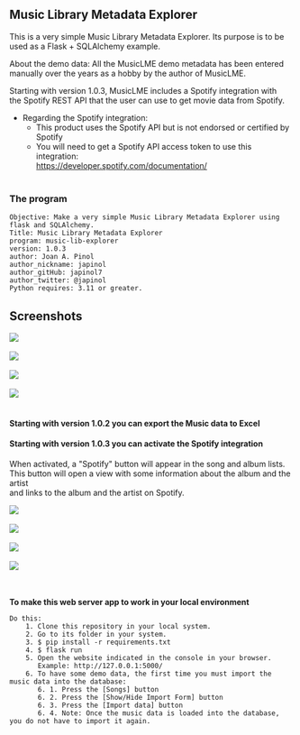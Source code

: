 ## Music Library Metadata Explorer
This is a very simple Music Library Metadata Explorer.
Its purpose is to be used as a Flask + SQLAlchemy example. 

About the demo data: All the MusicLME demo metadata has been entered <br>
manually over the years as a hobby by the author of MusicLME. 

Starting with version 1.0.3, MusicLME includes a Spotify integration with <br> 
the Spotify REST API that the user can use to get movie data from Spotify.
* Regarding the Spotify integration:
  * This product uses the Spotify API but is not endorsed or certified by Spotify
  * You will need to get a Spotify API access token to use this integration: <br>
    https://developer.spotify.com/documentation/
<br> <br>


### The program 

	Objective: Make a very simple Music Library Metadata Explorer using flask and SQLAlchemy.
    Title: Music Library Metadata Explorer
	program: music-lib-explorer
	version: 1.0.3
	author: Joan A. Pinol
	author_nickname: japinol
	author_gitHub: japinol7
	author_twitter: @japinol
	Python requires: 3.11 or greater.


## Screenshots

<img src="screenshots/screenshot1.png"> <br/> <br/>
<img src="screenshots/screenshot2.png"> <br/> <br/>
<img src="screenshots/screenshot3.png"> <br/> <br/>
<img src="screenshots/screenshot4.png"> <br/> <br/>

#### Starting with version 1.0.2 you can export the Music data to Excel

#### Starting with version 1.0.3 you can activate the Spotify integration

When activated, a "Spotify" button will appear in the song and album lists. <br>
This button will open a view with some information about the album and the artist <br>
and links to the album and the artist on Spotify.

<img src="screenshots/screenshot5.png"> <br/> <br/>
<img src="screenshots/screenshot6.png"> <br/> <br/>
<img src="screenshots/screenshot7.png"> <br/> <br/>
<img src="screenshots/screenshot8.png"> <br/> <br/>
<br>


**To make this web server app to work in your local environment**

	Do this:
	    1. Clone this repository in your local system.
	    2. Go to its folder in your system.
	    3. $ pip install -r requirements.txt
	    4. $ flask run
	    5. Open the website indicated in the console in your browser.
	       Example: http://127.0.0.1:5000/
	    6. To have some demo data, the first time you must import the music data into the database:
	       6. 1. Press the [Songs] button
	       6. 2. Press the [Show/Hide Import Form] button
	       6. 3. Press the [Import data] button
	       6. 4. Note: Once the music data is loaded into the database, you do not have to import it again.
 